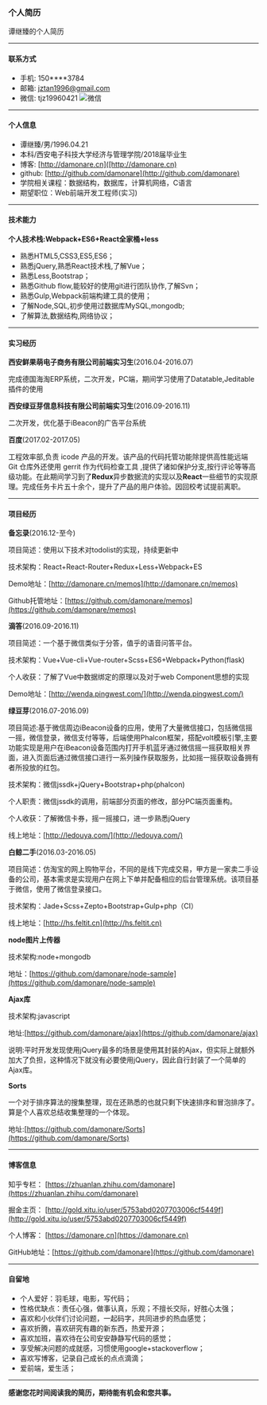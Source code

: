 ### 个人简历

谭继臻的个人简历

----

#### 联系方式

- 手机: 150****3784
- 邮箱: jztan1996@gmail.com
- 微信: tjz19960421
![微信](http://damonare.cn/index/img/weixin.png)

----

#### 个人信息

- 谭继臻/男/1996.04.21
- 本科/西安电子科技大学经济与管理学院/2018届毕业生
- 博客: [http://damonare.cn]([http://damonare.cn)
- github: [http://github.com/damonare](http://github.com/damonare)
- 学院相关课程：数据结构，数据库，计算机网络，C语言
- 期望职位：Web前端开发工程师(实习)

----

#### 技术能力

**个人技术栈:Webpack+ES6+React全家桶+less**

- 熟悉HTML5,CSS3,ES5,ES6；
- 熟悉jQuery,熟悉React技术栈,了解Vue；
- 熟悉Less,Bootstrap；
- 熟悉Github flow,能较好的使用git进行团队协作,了解Svn；
- 熟悉Gulp,Webpack前端构建工具的使用；
- 了解Node,SQL,初步使用过数据库MySQL,mongodb;
- 了解算法,数据结构,网络协议；

----

#### 实习经历

**西安鲜果萌电子商务有限公司前端实习生**(2016.04-2016.07)

完成德国海淘ERP系统，二次开发，PC端，期间学习使用了Datatable,Jeditable插件的使用

**西安绿豆芽信息科技有限公司前端实习生**(2016.09-2016.11)

二次开发，优化基于iBeacon的广告平台系统

**百度**(2017.02-2017.05)

工程效率部,负责 icode 产品的开发。该产品的代码托管功能除提供高性能远端 Git 仓库外还使用 gerrit 作为代码检查工具 ,提供了诸如保护分支,按行评论等等高级功能。在此期间学习到了**Redux**异步数据流的实现以及**React**一些细节的实现原理。完成任务卡片五十余个，提升了产品的用户体验。因回校考试提前离职。

----

#### 项目经历

**备忘录**(2016.12-至今)

项目简述：使用以下技术对todolist的实现，持续更新中

技术架构：React+React-Router+Redux+Less+Webpack+ES

Demo地址：[http://damonare.cn/memos](http://damonare.cn/memos)

Github托管地址：[https://github.com/damonare/memos](https://github.com/damonare/memos)

**滴答**(2016.09-2016.11)

项目简述：一个基于微信类似于分答，值乎的语音问答平台。

技术架构：Vue+Vue-cli+Vue-router+Scss+ES6+Webpack+Python(flask)

个人收获：了解了Vue中数据绑定的原理以及对于web Component思想的实现

Demo地址：[http://wenda.pingwest.com/](http://wenda.pingwest.com/)

**绿豆芽**(2016.07-2016.09)

项目简述:基于微信周边iBeacon设备的应用，使用了大量微信接口，包括微信摇一摇，微信登录，微信支付等等，后端使用Phalcon框架，搭配volt模板引擎,主要功能实现是用户在iBeacon设备范围内打开手机蓝牙通过微信摇一摇获取相关界面，进入页面后通过微信接口进行一系列操作获取服务，比如摇一摇获取设备拥有者所投放的红包。

技术架构：微信jssdk+jQuery+Bootstrap+php(phalcon)

个人职责：微信jssdk的调用，前端部分页面的修改，部分PC端页面重构。

个人收获：了解微信卡券，摇一摇接口，进一步熟悉jQuery

线上地址：[http://ledouya.com/](http://ledouya.com/)

**白鲸二手**(2016.03-2016.05)

项目简述：仿淘宝的网上购物平台，不同的是线下完成交易，甲方是一家卖二手设备的公司，基本需求是实现用户在网上下单并配备相应的后台管理系统。该项目基于微信，使用了微信登录接口。

技术架构：Jade+Scss+Zepto+Bootstrap+Gulp+php（CI）

线上地址：[http://hs.feltit.cn](http://hs.feltit.cn)

**node图片上传器**

技术架构:node+mongodb

地址：[https://github.com/damonare/node-sample](https://github.com/damonare/node-sample)

**Ajax库**

技术架构:javascript

地址:[https://github.com/damonare/ajax](https://github.com/damonare/ajax)

说明:平时开发发现使用jQuery最多的场景是使用其封装的Ajax，但实际上就额外加大了负担，这种情况下就没有必要使用jQuery，因此自行封装了一个简单的Ajax库。

**Sorts**

一个对于排序算法的搜集整理，现在还熟悉的也就只剩下快速排序和冒泡排序了。算是个人喜欢总结收集整理的一个体现。

地址:[https://github.com/damonare/Sorts](https://github.com/damonare/Sorts)

----

#### 博客信息

知乎专栏： [https://zhuanlan.zhihu.com/damonare](https://zhuanlan.zhihu.com/damonare)

掘金主页： [http://gold.xitu.io/user/5753abd0207703006cf5449f](http://gold.xitu.io/user/5753abd0207703006cf5449f)

个人博客： [https://damonare.cn](https://damonare.cn)

GitHub地址：[https://github.com/damonare](https://github.com/damonare)

----

#### 自留地

- 个人爱好：羽毛球，电影，写代码；
- 性格优缺点：责任心强，做事认真，乐观；不擅长交际，好胜心太强；
- 喜欢和小伙伴们讨论问题，一起码字，共同进步的热血感觉；
- 喜欢折腾，喜欢研究有趣的新东西，热爱开源；
- 喜欢加班，喜欢待在公司安安静静写代码的感觉；
- 享受解决问题的成就感，习惯使用google+stackoverflow；
- 喜欢写博客，记录自己成长的点点滴滴；
- 爱前端，爱生活；

----

**感谢您花时间阅读我的简历，期待能有机会和您共事。**
